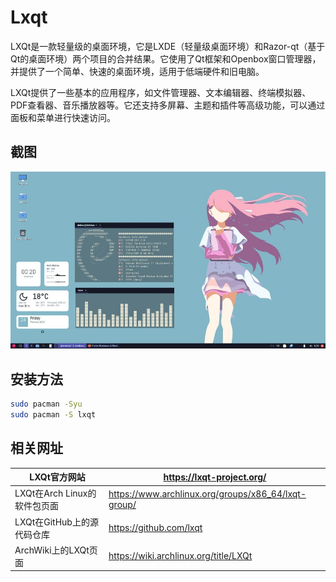 # Lxqt

LXQt是一款轻量级的桌面环境，它是LXDE（轻量级桌面环境）和Razor-qt（基于Qt的桌面环境）两个项目的合并结果。它使用了Qt框架和Openbox窗口管理器，并提供了一个简单、快速的桌面环境，适用于低端硬件和旧电脑。

LXQt提供了一些基本的应用程序，如文件管理器、文本编辑器、终端模拟器、PDF查看器、音乐播放器等。它还支持多屏幕、主题和插件等高级功能，可以通过面板和菜单进行快速访问。

## 截图

![r/unixporn - [LXQt] Rin my beloved <3](../img/fwnekmbn2zja1.jpg)

## 安装方法

```bash
sudo pacman -Syu
sudo pacman -S lxqt
```



## 相关网址

| LXQt官方网站                 | https://lxqt-project.org/                           |
| ---------------------------- | --------------------------------------------------- |
| LXQt在Arch Linux的软件包页面 | https://www.archlinux.org/groups/x86_64/lxqt-group/ |
| LXQt在GitHub上的源代码仓库   | https://github.com/lxqt                             |
| ArchWiki上的LXQt页面         | https://wiki.archlinux.org/title/LXQt               |

